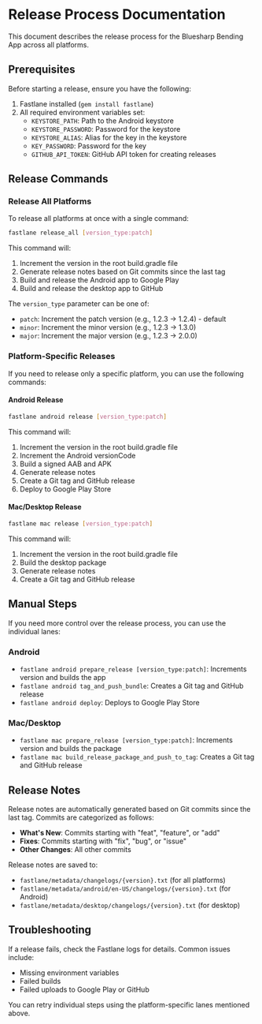 # Release Process Documentation

This document describes the release process for the Bluesharp Bending App across all platforms.

## Prerequisites

Before starting a release, ensure you have the following:

1. Fastlane installed (`gem install fastlane`)
2. All required environment variables set:
   - `KEYSTORE_PATH`: Path to the Android keystore
   - `KEYSTORE_PASSWORD`: Password for the keystore
   - `KEYSTORE_ALIAS`: Alias for the key in the keystore
   - `KEY_PASSWORD`: Password for the key
   - `GITHUB_API_TOKEN`: GitHub API token for creating releases

## Release Commands

### Release All Platforms

To release all platforms at once with a single command:

```bash
fastlane release_all [version_type:patch]
```

This command will:
1. Increment the version in the root build.gradle file
2. Generate release notes based on Git commits since the last tag
3. Build and release the Android app to Google Play
4. Build and release the desktop app to GitHub

The `version_type` parameter can be one of:
- `patch`: Increment the patch version (e.g., 1.2.3 -> 1.2.4) - default
- `minor`: Increment the minor version (e.g., 1.2.3 -> 1.3.0)
- `major`: Increment the major version (e.g., 1.2.3 -> 2.0.0)

### Platform-Specific Releases

If you need to release only a specific platform, you can use the following commands:

#### Android Release

```bash
fastlane android release [version_type:patch]
```

This command will:
1. Increment the version in the root build.gradle file
2. Increment the Android versionCode
3. Build a signed AAB and APK
4. Generate release notes
5. Create a Git tag and GitHub release
6. Deploy to Google Play Store

#### Mac/Desktop Release

```bash
fastlane mac release [version_type:patch]
```

This command will:
1. Increment the version in the root build.gradle file
2. Build the desktop package
3. Generate release notes
4. Create a Git tag and GitHub release

## Manual Steps

If you need more control over the release process, you can use the individual lanes:

### Android

- `fastlane android prepare_release [version_type:patch]`: Increments version and builds the app
- `fastlane android tag_and_push_bundle`: Creates a Git tag and GitHub release
- `fastlane android deploy`: Deploys to Google Play Store

### Mac/Desktop

- `fastlane mac prepare_release [version_type:patch]`: Increments version and builds the package
- `fastlane mac build_release_package_and_push_to_tag`: Creates a Git tag and GitHub release

## Release Notes

Release notes are automatically generated based on Git commits since the last tag. Commits are categorized as follows:

- **What's New**: Commits starting with "feat", "feature", or "add"
- **Fixes**: Commits starting with "fix", "bug", or "issue"
- **Other Changes**: All other commits

Release notes are saved to:
- `fastlane/metadata/changelogs/{version}.txt` (for all platforms)
- `fastlane/metadata/android/en-US/changelogs/{version}.txt` (for Android)
- `fastlane/metadata/desktop/changelogs/{version}.txt` (for desktop)

## Troubleshooting

If a release fails, check the Fastlane logs for details. Common issues include:

- Missing environment variables
- Failed builds
- Failed uploads to Google Play or GitHub

You can retry individual steps using the platform-specific lanes mentioned above.